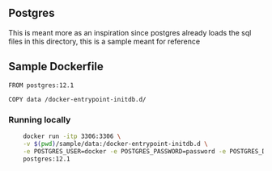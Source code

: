## Postgres

This is meant more as an inspiration since postgres already loads the sql files in this directory, this is a sample meant for reference

## Sample Dockerfile

```docker
FROM postgres:12.1

COPY data /docker-entrypoint-initdb.d/
```

### Running locally

```bash
	docker run -itp 3306:3306 \
	-v $(pwd)/sample/data:/docker-entrypoint-initdb.d \
	-e POSTGRES_USER=docker -e POSTGRES_PASSWORD=password -e POSTGRES_DB=sms \
	postgres:12.1
```